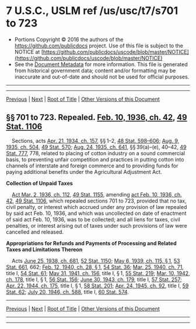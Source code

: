 ---
---

# 7 U.S.C., USLM ref /us/usc/t7/s701 to 723

* Portions Copyright © 2016 the authors of the https://github.com/publicdocs project.
  Use of this file is subject to the NOTICE at [https://github.com/publicdocs/uscode/blob/master/NOTICE](https://github.com/publicdocs/uscode/blob/master/NOTICE)
* See the [Document Metadata](././../../../..//README.md) for more information.
  This file is generated from historical government data; content and/or formatting may be inaccurate and out-of-date and should not be used for official purposes.

----------
----------

[Previous](./../../../..//us/usc/t7/ch27/m__us_usc_t7_ch27.md) | [Next](./../../../..//us/usc/t7/ch27/m__us_usc_t7_s724.md) | [Root of Title](./../../../../) | [Other Versions of this Document](https://publicdocs.github.io/go/links?ns=uslm&ref=%2Fus%2Fusc%2Ft7%2Fs701+to+723)

## §§ 701 to 723. Repealed. [Feb. 10, 1936, ch. 42][/us/act/1936-02-10/ch42], [49 Stat. 1106][/us/stat/49/1106]

    Sections, acts [Apr. 21, 1934, ch. 157][/us/act/1934-04-21/ch157], §§ 1–2, [48 Stat. 598–606][/us/stat/48/598-606]; [Aug. 9, 1935, ch. 504][/us/act/1935-08-09/ch504], [49 Stat. 570][/us/stat/49/570]; [Aug. 24, 1935, ch. 641][/us/act/1935-08-24/ch641], §§ 39(a)–(e), 40–42, [49 Stat. 777][/us/stat/49/777], 778, related to placing of cotton industry on a sound commercial basis, to preventing unfair competition and practices in putting cotton into channels of interstate and foreign commerce and to providing funds for paying additional benefits under the Agricultural Adjustment Act.

 __Collection of Unpaid Taxes__ 

    [Act Mar. 2, 1936, ch. 112][/us/act/1936-03-02/ch112], [49 Stat. 1155][/us/stat/49/1155], amending [act Feb. 10, 1936, ch. 42][/us/act/1936-02-10/ch42], [49 Stat. 1106][/us/stat/49/1106], which repealed sections 701 to 723, provided that no tax, civil penalty, or interest which accrued under any provision of law repealed by said act Feb. 10, 1936, and which was uncollected on date of enactment of said act Feb. 10, 1936, was to be collected; and all liens for taxes, civil penalties, or interest arising out of taxes under such provisions of law were cancelled and released.

 __Appropriations for Refunds and Payments of Processing and Related Taxes and Limitations Thereon__ 

    Acts [June 25, 1938, ch. 681][/us/act/1938-06-25/ch681], [52 Stat. 1150][/us/stat/52/1150]; [May 6, 1939, ch. 115, § 1][/us/act/1939-05-06/ch115/s1], [53 Stat. 661][/us/stat/53/661], 662; [Feb. 12, 1940, ch. 28, § 1][/us/act/1940-02-12/ch28/s1], [54 Stat. 36][/us/stat/54/36]; [Mar. 25, 1940, ch. 71][/us/act/1940-03-25/ch71], title I, [54 Stat. 61][/us/stat/54/61]; [May 31, 1941, ch. 156][/us/act/1941-05-31/ch156], title I, § 1, [55 Stat. 219][/us/stat/55/219]; [Mar. 10, 1942, ch. 178][/us/act/1942-03-10/ch178], title I, § 1, [56 Stat. 156][/us/stat/56/156]; [June 30, 1943, ch. 179][/us/act/1943-06-30/ch179], title I, [57 Stat. 257][/us/stat/57/257]; [Apr. 22, 1944, ch. 175][/us/act/1944-04-22/ch175], title I, § 1, [58 Stat. 201][/us/stat/58/201]; [Apr. 24, 1945, ch. 92][/us/act/1945-04-24/ch92], title I, [59 Stat. 62][/us/stat/59/62]; [July 20, 1946, ch. 588][/us/act/1946-07-20/ch588], title I, [60 Stat. 574][/us/stat/60/574].

----------

[Previous](./../../../..//us/usc/t7/ch27/m__us_usc_t7_ch27.md) | [Next](./../../../..//us/usc/t7/ch27/m__us_usc_t7_s724.md) | [Root of Title](./../../../../) | [Other Versions of this Document](https://publicdocs.github.io/go/links?ns=uslm&ref=%2Fus%2Fusc%2Ft7%2Fs701+to+723)

----------
----------

[/us/act/1936-02-10/ch42]: https://publicdocs.github.io/go/links?ns=uslm&ref=%2Fus%2Fact%2F1936-02-10%2Fch42
[/us/stat/49/1106]: https://publicdocs.github.io/go/links?ns=uslm&ref=%2Fus%2Fstat%2F49%2F1106
[/us/act/1934-04-21/ch157]: https://publicdocs.github.io/go/links?ns=uslm&ref=%2Fus%2Fact%2F1934-04-21%2Fch157
[/us/stat/48/598-606]: https://publicdocs.github.io/go/links?ns=uslm&ref=%2Fus%2Fstat%2F48%2F598-606
[/us/act/1935-08-09/ch504]: https://publicdocs.github.io/go/links?ns=uslm&ref=%2Fus%2Fact%2F1935-08-09%2Fch504
[/us/stat/49/570]: https://publicdocs.github.io/go/links?ns=uslm&ref=%2Fus%2Fstat%2F49%2F570
[/us/act/1935-08-24/ch641]: https://publicdocs.github.io/go/links?ns=uslm&ref=%2Fus%2Fact%2F1935-08-24%2Fch641
[/us/stat/49/777]: https://publicdocs.github.io/go/links?ns=uslm&ref=%2Fus%2Fstat%2F49%2F777
[/us/act/1936-03-02/ch112]: https://publicdocs.github.io/go/links?ns=uslm&ref=%2Fus%2Fact%2F1936-03-02%2Fch112
[/us/stat/49/1155]: https://publicdocs.github.io/go/links?ns=uslm&ref=%2Fus%2Fstat%2F49%2F1155
[/us/act/1936-02-10/ch42]: https://publicdocs.github.io/go/links?ns=uslm&ref=%2Fus%2Fact%2F1936-02-10%2Fch42
[/us/stat/49/1106]: https://publicdocs.github.io/go/links?ns=uslm&ref=%2Fus%2Fstat%2F49%2F1106
[/us/act/1938-06-25/ch681]: https://publicdocs.github.io/go/links?ns=uslm&ref=%2Fus%2Fact%2F1938-06-25%2Fch681
[/us/stat/52/1150]: https://publicdocs.github.io/go/links?ns=uslm&ref=%2Fus%2Fstat%2F52%2F1150
[/us/act/1939-05-06/ch115/s1]: https://publicdocs.github.io/go/links?ns=uslm&ref=%2Fus%2Fact%2F1939-05-06%2Fch115%2Fs1
[/us/stat/53/661]: https://publicdocs.github.io/go/links?ns=uslm&ref=%2Fus%2Fstat%2F53%2F661
[/us/act/1940-02-12/ch28/s1]: https://publicdocs.github.io/go/links?ns=uslm&ref=%2Fus%2Fact%2F1940-02-12%2Fch28%2Fs1
[/us/stat/54/36]: https://publicdocs.github.io/go/links?ns=uslm&ref=%2Fus%2Fstat%2F54%2F36
[/us/act/1940-03-25/ch71]: https://publicdocs.github.io/go/links?ns=uslm&ref=%2Fus%2Fact%2F1940-03-25%2Fch71
[/us/stat/54/61]: https://publicdocs.github.io/go/links?ns=uslm&ref=%2Fus%2Fstat%2F54%2F61
[/us/act/1941-05-31/ch156]: https://publicdocs.github.io/go/links?ns=uslm&ref=%2Fus%2Fact%2F1941-05-31%2Fch156
[/us/stat/55/219]: https://publicdocs.github.io/go/links?ns=uslm&ref=%2Fus%2Fstat%2F55%2F219
[/us/act/1942-03-10/ch178]: https://publicdocs.github.io/go/links?ns=uslm&ref=%2Fus%2Fact%2F1942-03-10%2Fch178
[/us/stat/56/156]: https://publicdocs.github.io/go/links?ns=uslm&ref=%2Fus%2Fstat%2F56%2F156
[/us/act/1943-06-30/ch179]: https://publicdocs.github.io/go/links?ns=uslm&ref=%2Fus%2Fact%2F1943-06-30%2Fch179
[/us/stat/57/257]: https://publicdocs.github.io/go/links?ns=uslm&ref=%2Fus%2Fstat%2F57%2F257
[/us/act/1944-04-22/ch175]: https://publicdocs.github.io/go/links?ns=uslm&ref=%2Fus%2Fact%2F1944-04-22%2Fch175
[/us/stat/58/201]: https://publicdocs.github.io/go/links?ns=uslm&ref=%2Fus%2Fstat%2F58%2F201
[/us/act/1945-04-24/ch92]: https://publicdocs.github.io/go/links?ns=uslm&ref=%2Fus%2Fact%2F1945-04-24%2Fch92
[/us/stat/59/62]: https://publicdocs.github.io/go/links?ns=uslm&ref=%2Fus%2Fstat%2F59%2F62
[/us/act/1946-07-20/ch588]: https://publicdocs.github.io/go/links?ns=uslm&ref=%2Fus%2Fact%2F1946-07-20%2Fch588
[/us/stat/60/574]: https://publicdocs.github.io/go/links?ns=uslm&ref=%2Fus%2Fstat%2F60%2F574


